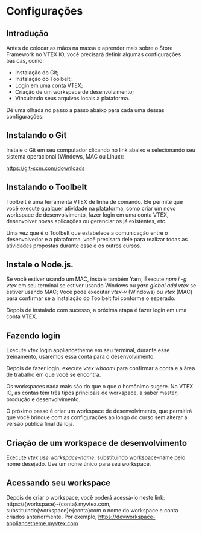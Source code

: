 # Configurações

## Introdução

Antes de colocar as mãos na massa e aprender mais sobre o Store Framework no VTEX IO, você precisará definir algumas configurações básicas, como:

* Instalação do Git;
* Instalação do Toolbelt;
* Login em uma conta VTEX;
* Criação de um workspace de desenvolvimento;
* Vinculando seus arquivos locais à plataforma.

Dê uma olhada no passo a passo abaixo para cada uma dessas configurações:

## Instalando o Git

Instale o Git em seu computador clicando no link abaixo e selecionando seu sistema operacional (Windows, MAC ou Linux):

<https://git-scm.com/downloads>

## Instalando o Toolbelt
Toolbelt é uma ferramenta VTEX de linha de comando. Ele permite que você execute qualquer atividade na plataforma, como criar um novo workspace de desenvolvimento, fazer login em uma conta VTEX, desenvolver novas aplicações ou gerenciar os já existentes, etc.

Uma vez que é o Toolbelt que estabelece a comunicação entre o desenvolvedor e a plataforma, você precisará dele para realizar todas as atividades propostas durante esse e os outros cursos.

## Instale o Node.js. 

Se você estiver usando um MAC, instale também Yarn;
Execute *npm i -g vtex* em seu terminal se estiver usando Windows ou *yarn global add vtex* se estiver usando MAC;
Você pode executar *vtex-v* (Windows) ou *vtex* (MAC) para confirmar se a instalação do Toolbelt foi conforme o esperado.

Depois de instalado com sucesso, a próxima etapa é fazer login em uma conta VTEX.

## Fazendo login
Execute vtex login appliancetheme em seu terminal, durante esse treinamento, usaremos essa conta para o desenvolvimento.

Depois de fazer login, execute *vtex whoami* para confirmar a conta e a área de trabalho em que você se encontra.

Os workspaces nada mais são do que o que o homônimo sugere. No VTEX IO, as contas têm três tipos principais de workspace, a saber master, produção e desenvolvimento.

O próximo passo é criar um workspace de desenvolvimento, que permitirá que você brinque com as configurações ao longo do curso sem alterar a versão pública final da loja.

## Criação de um workspace de desenvolvimento
Execute *vtex use workspace-name*, substituindo workspace-name pelo nome desejado. Use um nome único para seu workspace.

## Acessando seu workspace
Depois de criar o workspace, você poderá acessá-lo neste link: https://{workspace}-{conta}.myvtex.com, substituindo{workspace}e{conta}com o nome do workspace e conta criados anteriormente. Por exemplo, https://devworkspace-appliancetheme.myvtex.com